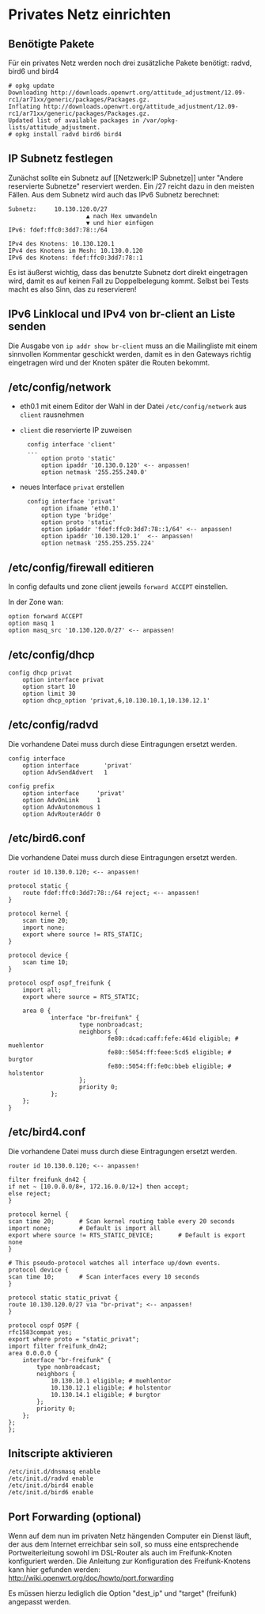 # Privates Netz einrichten

## Benötigte Pakete

Für ein privates Netz werden noch drei zusätzliche Pakete benötigt: radvd, bird6 und bird4

    # opkg update
    Downloading http://downloads.openwrt.org/attitude_adjustment/12.09-rc1/ar71xx/generic/packages/Packages.gz.
    Inflating http://downloads.openwrt.org/attitude_adjustment/12.09-rc1/ar71xx/generic/packages/Packages.gz.
    Updated list of available packages in /var/opkg-lists/attitude_adjustment.
    # opkg install radvd bird6 bird4


## IP Subnetz festlegen

Zunächst sollte ein Subnetz auf [[Netzwerk:IP Subnetze]] unter "Andere reservierte Subnetze" reserviert werden. Ein /27 reicht dazu in den meisten Fällen. Aus dem Subnetz wird auch das IPv6 Subnetz berechnet:

    Subnetz:     10.130.120.0/27
                          ▲ nach Hex umwandeln
                          ▼ und hier einfügen
    IPv6: fdef:ffc0:3dd7:78::/64

    IPv4 des Knotens: 10.130.120.1
    IPv4 des Knotens im Mesh: 10.130.0.120
    IPv6 des Knotens: fdef:ffc0:3dd7:78::1

Es ist äußerst wichtig, dass das benutzte Subnetz dort direkt eingetragen wird, damit es auf keinen Fall zu Doppelbelegung kommt. Selbst bei Tests macht es also Sinn, das zu reservieren!

## IPv6 Linklocal und IPv4 von br-client an Liste senden

Die Ausgabe von `ip addr show br-client` muss an die Mailingliste mit einem sinnvollen Kommentar geschickt werden, damit es in den Gateways richtig eingetragen wird und der Knoten später die Routen bekommt.

## /etc/config/network

- eth0.1 mit einem Editor der Wahl in der Datei `/etc/config/network` aus `client` rausnehmen
- `client` die reservierte IP zuweisen

        config interface 'client'
        ...
            option proto 'static'
            option ipaddr '10.130.0.120' <-- anpassen!
            option netmask '255.255.240.0'
    
- neues Interface `privat` erstellen


        config interface 'privat'     
            option ifname 'eth0.1'
            option type 'bridge'      
            option proto 'static'
            option ip6addr 'fdef:ffc0:3dd7:78::1/64' <-- anpassen!
            option ipaddr '10.130.120.1'  <-- anpassen!
            option netmask '255.255.255.224'

## /etc/config/firewall editieren

In config defaults und zone client jeweils `forward ACCEPT` einstellen.

In der Zone wan:

    option forward ACCEPT
    option masq 1
    option masq_src '10.130.120.0/27' <-- anpassen!

## /etc/config/dhcp

    config dhcp privat                                              
        option interface privat
        option start 10
        option limit 30
        option dhcp_option 'privat,6,10.130.10.1,10.130.12.1'

## /etc/config/radvd
Die vorhandene Datei muss durch diese Eintragungen ersetzt werden.

    config interface                     
        option interface       'privat'
        option AdvSendAdvert   1

    config prefix
        option interface     'privat'
        option AdvOnLink     1
        option AdvAutonomous 1
        option AdvRouterAddr 0

## /etc/bird6.conf
Die vorhandene Datei muss durch diese Eintragungen ersetzt werden.

    router id 10.130.0.120; <-- anpassen!

    protocol static {
        route fdef:ffc0:3dd7:78::/64 reject; <-- anpassen!
    }

    protocol kernel {
        scan time 20;
        import none;
        export where source != RTS_STATIC;
    }

    protocol device {
        scan time 10;
    }

    protocol ospf ospf_freifunk {
        import all;
        export where source = RTS_STATIC;

        area 0 {
                interface "br-freifunk" {
                        type nonbroadcast;
                        neighbors {
                                fe80::dcad:caff:fefe:461d eligible; # muehlentor
                                fe80::5054:ff:feee:5cd5 eligible; # burgtor
                                fe80::5054:ff:fe0c:bbeb eligible; # holstentor
                        };
                        priority 0;
                };
        };
    }

## /etc/bird4.conf
Die vorhandene Datei muss durch diese Eintragungen ersetzt werden.

    router id 10.130.0.120; <-- anpassen!

    filter freifunk_dn42 {
	if net ~ [10.0.0.0/8+, 172.16.0.0/12+] then accept;
	else reject;
    }

    protocol kernel {
	scan time 20;		# Scan kernel routing table every 20 seconds
	import none;		# Default is import all
	export where source != RTS_STATIC_DEVICE;		# Default is export none
    }

    # This pseudo-protocol watches all interface up/down events.
    protocol device {
	scan time 10;		# Scan interfaces every 10 seconds
    }

    protocol static static_privat {
	route 10.130.120.0/27 via "br-privat"; <-- anpassen!
    }

    protocol ospf OSPF {
	rfc1583compat yes;
	export where proto = "static_privat";
	import filter freifunk_dn42;
	area 0.0.0.0 {
		interface "br-freifunk" {
			type nonbroadcast;
			neighbors {
				10.130.10.1 eligible; # muehlentor
				10.130.12.1 eligible; # holstentor
				10.130.14.1 eligible; # burgtor
			};
			priority 0;
		};
	};
    };

## Initscripte aktivieren

    /etc/init.d/dnsmasq enable
    /etc/init.d/radvd enable
    /etc/init.d/bird4 enable
    /etc/init.d/bird6 enable

## Port Forwarding (optional)
Wenn auf dem nun im privaten Netz hängenden Computer ein Dienst läuft, der aus dem Internet erreichbar sein soll, so muss eine entsprechende Portweiterleitung sowohl im DSL-Router als auch im Freifunk-Knoten konfiguriert werden. Die Anleitung zur Konfiguration des Freifunk-Knotens kann hier gefunden werden:
http://wiki.openwrt.org/doc/howto/port.forwarding

Es müssen hierzu lediglich die Option "dest_ip" und "target" (freifunk) angepasst werden.